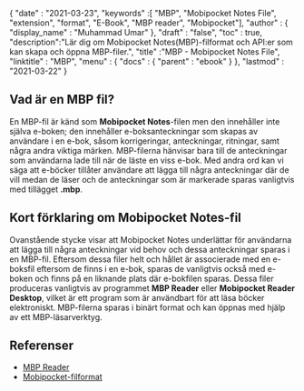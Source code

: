 {
  "date" : "2021-03-23",
  "keywords" :[ "MBP", "Mobipocket Notes File", "extension", "format", "E-Book", "MBP reader", "Mobipocket"],
  "author" : {
    "display_name" : "Muhammad Umar"
},
  "draft" : "false",
  "toc" : true,
  "description":"Lär dig om Mobipocket Notes(MBP)-filformat och API:er som kan skapa och öppna MBP-filer.",
  "title" :"MBP - Mobipocket Notes File",
  "linktitle" : "MBP",
  "menu" : {
    "docs" : {
      "parent" : "ebook"
}
},
  "lastmod" : "2021-03-22"
}

## Vad är en MBP fil?

En MBP-fil är känd som **Mobipocket Notes**-filen men den innehåller inte själva e-boken; den innehåller e-boksanteckningar som skapas av användare i en e-bok, såsom korrigeringar, anteckningar, ritningar, samt några andra viktiga märken. MBP-filerna hänvisar bara till de anteckningar som användarna lade till när de läste en viss e-bok. Med andra ord kan vi säga att e-böcker tillåter användare att lägga till några anteckningar där de vill medan de läser och de anteckningar som är markerade sparas vanligtvis med tillägget **.mbp**.

## Kort förklaring om Mobipocket Notes-fil

Ovanstående stycke visar att Mobipocket Notes underlättar för användarna att lägga till några anteckningar vid behov och dessa anteckningar sparas i en MBP-fil. Eftersom dessa filer helt och hållet är associerade med en e-boksfil eftersom de finns i en e-bok, sparas de vanligtvis också med e-boken och finns på en liknande plats där e-bokfilen sparas. Dessa filer produceras vanligtvis av programmet **MBP Reader** eller **Mobipocket Reader Desktop**, vilket är ett program som är användbart för att läsa böcker elektroniskt. MBP-filerna sparas i binärt format och kan öppnas med hjälp av ett MBP-läsarverktyg.

## Referenser

* [MBP Reader](https://www.angelfire.com/ego2/idleloop/mbp_reader.html)
* [Mobipocket-filformat](https://www.loc.gov/preservation/digital/formats/fdd/fdd000472.shtml)


